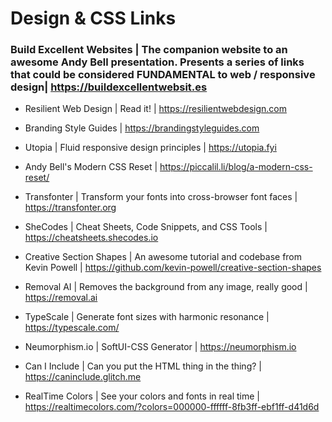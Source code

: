 # Design & CSS Links

### Build Excellent Websites | The companion website to an awesome Andy Bell presentation. Presents a series of links that could be considered FUNDAMENTAL to web / responsive design| https://buildexcellentwebsit.es

- Resilient Web Design | Read it! | https://resilientwebdesign.com

- Branding Style Guides | https://brandingstyleguides.com

- Utopia | Fluid responsive design principles | https://utopia.fyi

- Andy Bell's Modern CSS Reset | https://piccalil.li/blog/a-modern-css-reset/

- Transfonter | Transform your fonts into cross-browser font faces | https://transfonter.org

- SheCodes | Cheat Sheets, Code Snippets, and CSS Tools | https://cheatsheets.shecodes.io

- Creative Section Shapes | An awesome tutorial and codebase from Kevin Powell | https://github.com/kevin-powell/creative-section-shapes

- Removal AI | Removes the background from any image, really good | https://removal.ai

- TypeScale | Generate font sizes with harmonic resonance | https://typescale.com/

- Neumorphism.io | SoftUI-CSS Generator | https://neumorphism.io

- Can I Include | Can you put the HTML thing in the thing? | https://caninclude.glitch.me

- RealTime Colors | See your colors and fonts in real time | https://realtimecolors.com/?colors=000000-ffffff-8fb3ff-ebf1ff-d41d6d
